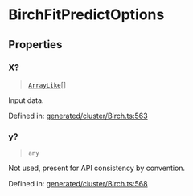 # BirchFitPredictOptions

## Properties

### X?

> [`ArrayLike`](../types/ArrayLike.md)[]

Input data.

Defined in:  [generated/cluster/Birch.ts:563](https://github.com/transitive-bullshit/scikit-learn-ts/blob/92ab806/packages/sklearn/src/generated/cluster/Birch.ts#L563)

### y?

> `any`

Not used, present for API consistency by convention.

Defined in:  [generated/cluster/Birch.ts:568](https://github.com/transitive-bullshit/scikit-learn-ts/blob/92ab806/packages/sklearn/src/generated/cluster/Birch.ts#L568)
